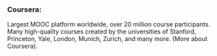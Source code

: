 ### Coursera:

Largest MOOC platform worldwide, over 20 million course participants. <br />
Many high-quality courses created by the universities of Stanford, Princeton, Yale, London, Munich, Zurich, and many more. (More about Coursera).
